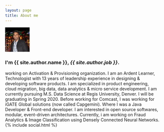 ```yaml
---
layout: page
title: About me
---
```

  <div class="hero-inner">
    <div class="hero-container">
<img src="/public/images/author.jpeg" style="background-size=400px"/> <h3>I'm <strong itemprop="name">{{ site.author.name }}</strong>, <em itemprop="jobTitle">{{ site.author.job }}</em>.</h3>

 working on Activation & Provisioning organization. I am an Ardent Learner, Technologist with 13 years of leadership experience in designing & developing software products. I am specialized in product engineering, cloud migration, big data, data analytics & micro service development. I am currently pursuing M.S. Data Science at Regis University, Denver. I will be graduating in Spring 2020. Before working for Comcast, I was working for iGATE Global solutions (now called Capgemini). Where I was a Java Developer & Front-end developer. I am interested in open source softwares, modular, event-driven architectures. Currently, i am working on Fraud Analytics & Image Classification using Densely Connected Neural Networks.
    {% include social.html %}
    </div>
  </div>
